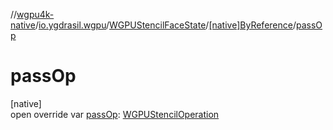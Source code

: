 //[wgpu4k-native](../../../../index.md)/[io.ygdrasil.wgpu](../../index.md)/[WGPUStencilFaceState](../index.md)/[[native]ByReference](index.md)/[passOp](pass-op.md)

# passOp

[native]\
open override var [passOp](pass-op.md): [WGPUStencilOperation](../../-w-g-p-u-stencil-operation/index.md)